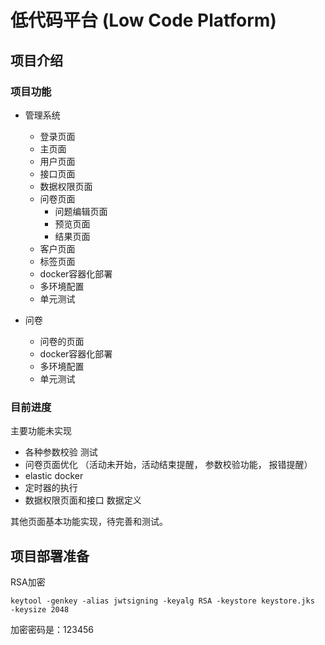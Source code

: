 # 低代码平台 (Low Code Platform)

## 项目介绍

### 项目功能

- 管理系统
  - 登录页面
  - 主页面
  - 用户页面
  - 接口页面
  - 数据权限页面
  - 问卷页面
    - 问题编辑页面
    - 预览页面
    - 结果页面
  - 客户页面
  - 标签页面
  - docker容器化部署
  - 多环境配置
  - 单元测试

- 问卷 
  - 问卷的页面
  - docker容器化部署
  - 多环境配置
  - 单元测试

### 目前进度

主要功能未实现
- 各种参数校验 测试
- 问卷页面优化 （活动未开始，活动结束提醒， 参数校验功能， 报错提醒）
- elastic docker
- 定时器的执行
- 数据权限页面和接口 数据定义


其他页面基本功能实现，待完善和测试。

## 项目部署准备

RSA加密
```
keytool -genkey -alias jwtsigning -keyalg RSA -keystore keystore.jks  -keysize 2048
```
加密密码是：123456

